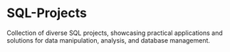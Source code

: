 # SQL-Projects
Collection of diverse SQL projects, showcasing practical applications and solutions for data manipulation, analysis, and database management.
